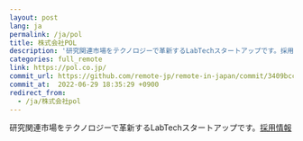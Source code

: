 ```yaml
---
layout: post
lang: ja
permalink: /ja/pol
title: 株式会社POL
description: '研究関連市場をテクノロジーで革新するLabTechスタートアップです。採用情報'
categories: full_remote
link: https://pol.co.jp/
commit_url: https://github.com/remote-jp/remote-in-japan/commit/3409bcc90161accd518edc7e8cebb8a07887405a
commit_at:  2022-06-29 18:35:29 +0900
redirect_from:
  - /ja/株式会社pol
---
```


<p>研究関連市場をテクノロジーで革新するLabTechスタートアップです。<a href="https://pol.co.jp/recruit/">採用情報</a></p>
